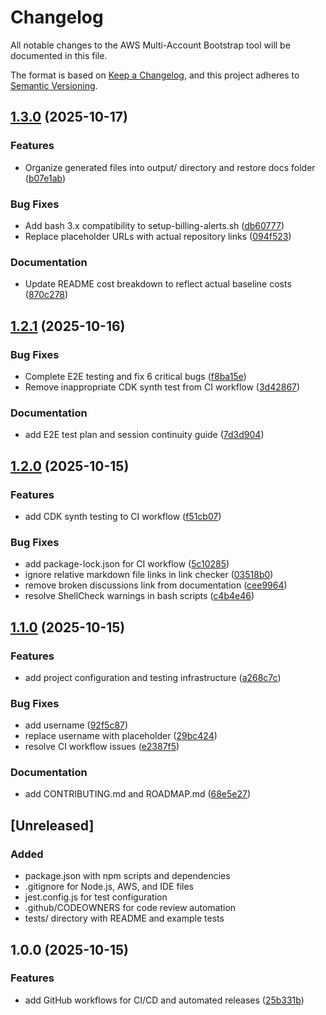 # Changelog

All notable changes to the AWS Multi-Account Bootstrap tool will be documented in this file.

The format is based on [Keep a Changelog](https://keepachangelog.com/en/1.0.0/),
and this project adheres to [Semantic Versioning](https://semver.org/spec/v2.0.0.html).

## [1.3.0](https://github.com/damon-houk/aws-multi-account-bootstrap/compare/v1.2.1...v1.3.0) (2025-10-17)

### Features

* Organize generated files into output/ directory and restore docs folder ([b07e1ab](https://github.com/damon-houk/aws-multi-account-bootstrap/commit/b07e1abac21802dc2149232097a57f0acbe75f1d))

### Bug Fixes

* Add bash 3.x compatibility to setup-billing-alerts.sh ([db60777](https://github.com/damon-houk/aws-multi-account-bootstrap/commit/db60777c27003107701b809342ec5ba301ba354f))
* Replace placeholder URLs with actual repository links ([094f523](https://github.com/damon-houk/aws-multi-account-bootstrap/commit/094f523301aa170cf3c53b48e4a5dae8410dbec8))

### Documentation

* Update README cost breakdown to reflect actual baseline costs ([870c278](https://github.com/damon-houk/aws-multi-account-bootstrap/commit/870c278e327fc5a388d3d97c2d850e929d506f2c))

## [1.2.1](https://github.com/damon-houk/aws-multi-account-bootstrap/compare/v1.2.0...v1.2.1) (2025-10-16)

### Bug Fixes

* Complete E2E testing and fix 6 critical bugs ([f8ba15e](https://github.com/damon-houk/aws-multi-account-bootstrap/commit/f8ba15e0e0d5fcb1a2801ae96299b687680014f8))
* Remove inappropriate CDK synth test from CI workflow ([3d42867](https://github.com/damon-houk/aws-multi-account-bootstrap/commit/3d428670eb132ad2c54417aaa411bef1092067d0))

### Documentation

* add E2E test plan and session continuity guide ([7d3d904](https://github.com/damon-houk/aws-multi-account-bootstrap/commit/7d3d9045f19de92276c827e36ec16c1c3cd0abe1))

## [1.2.0](https://github.com/damon-houk/aws-multi-account-bootstrap/compare/v1.1.0...v1.2.0) (2025-10-15)

### Features

* add CDK synth testing to CI workflow ([f51cb07](https://github.com/damon-houk/aws-multi-account-bootstrap/commit/f51cb0785969dad8a1f5cac94ef2688d1cfba8e2))

### Bug Fixes

* add package-lock.json for CI workflow ([5c10285](https://github.com/damon-houk/aws-multi-account-bootstrap/commit/5c10285bce81c0b0033caff47a61f8a4250e2ee9))
* ignore relative markdown file links in link checker ([03518b0](https://github.com/damon-houk/aws-multi-account-bootstrap/commit/03518b0c6abc06a7443766f4d01576cbb5df6145))
* remove broken discussions link from documentation ([cee9964](https://github.com/damon-houk/aws-multi-account-bootstrap/commit/cee996413c10a799cf22d0e17755771bf6c63d27))
* resolve ShellCheck warnings in bash scripts ([c4b4e46](https://github.com/damon-houk/aws-multi-account-bootstrap/commit/c4b4e463546aca6974dd4467a45744a05a968c97))

## [1.1.0](https://github.com/damon-houk/aws-multi-account-bootstrap/compare/v1.0.0...v1.1.0) (2025-10-15)

### Features

* add project configuration and testing infrastructure ([a268c7c](https://github.com/damon-houk/aws-multi-account-bootstrap/commit/a268c7c85630249d2bbf82c8de145fefad74bd95))

### Bug Fixes

* add username ([92f5c87](https://github.com/damon-houk/aws-multi-account-bootstrap/commit/92f5c874c14b1251f84cfd87d6763d6800719fa4))
* replace username with placeholder ([29bc424](https://github.com/damon-houk/aws-multi-account-bootstrap/commit/29bc424bcc2fa60039400a083aeb76594e70e466))
* resolve CI workflow issues ([e2387f5](https://github.com/damon-houk/aws-multi-account-bootstrap/commit/e2387f5af7a4ac197dd91cab4c8dfbcc28ca8e18))

### Documentation

* add CONTRIBUTING.md and ROADMAP.md ([68e5e27](https://github.com/damon-houk/aws-multi-account-bootstrap/commit/68e5e27ee9b56a24588814bad11688edf5fd5f95))

## [Unreleased]

### Added
- package.json with npm scripts and dependencies
- .gitignore for Node.js, AWS, and IDE files
- jest.config.js for test configuration
- .github/CODEOWNERS for code review automation
- tests/ directory with README and example tests

## 1.0.0 (2025-10-15)

### Features

* add GitHub workflows for CI/CD and automated releases ([25b331b](https://github.com/damon-houk/aws-multi-account-bootstrap/commit/25b331ba100d51036faa5c5ee778fe04e92e91a1))

